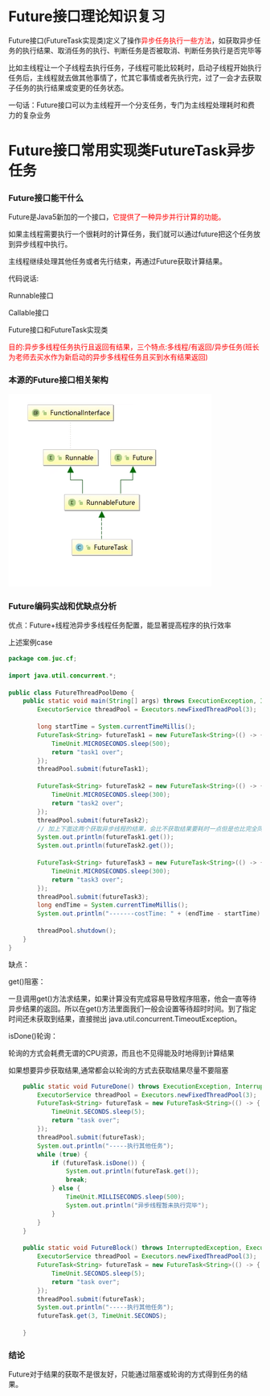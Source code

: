 # Future接口理论知识复习

Future接口(FutureTask实现类)定义了操作<font color = 'red'>异步任务执行一些方法</font>，如获取异步任务的执行结果、取消任务的执行、判断任务是否被取消、判断任务执行是否完毕等

比如主线程让一个子线程去执行任务，子线程可能比较耗时，启动子线程开始执行任务后，主线程就去做其他事情了，忙其它事情或者先执行完，过了一会才去获取子任务的执行结果或变更的任务状态。

一句话：Future接口可以为主线程开一个分支任务，专门为主线程处理耗时和费力的复杂业务

# Future接口常用实现类FutureTask异步任务

### Future接口能干什么

Future是Java5新加的一个接口，<font color = 'red'>它提供了一种异步并行计算的功能。</font>

如果主线程需要执行一个很耗时的计算任务，我们就可以通过future把这个任务放到异步线程中执行。

主线程继续处理其他任务或者先行结束，再通过Future获取计算结果。

代码说话:

Runnable接口

Callable接口

Future接口和FutureTask实现类

<font color = 'red'>目的:异步多线程任务执行且返回有结果，三个特点:多线程/有返回/异步任务(班长为老师去买水作为新启动的异步多线程任务且买到水有结果返回)</font>

### 本源的Future接口相关架构

![](images/1.FutureTask接口.jpg)

### Future编码实战和优缺点分析

优点：Future+线程池异步多线程任务配置，能显著提高程序的执行效率

上述案例case

```java
package com.juc.cf;

import java.util.concurrent.*;

public class FutureThreadPoolDemo {
    public static void main(String[] args) throws ExecutionException, InterruptedException {
        ExecutorService threadPool = Executors.newFixedThreadPool(3);

        long startTime = System.currentTimeMillis();
        FutureTask<String> futureTask1 = new FutureTask<String>(() -> {
            TimeUnit.MICROSECONDS.sleep(500);
            return "task1 over";
        });
        threadPool.submit(futureTask1);

        FutureTask<String> futureTask2 = new FutureTask<String>(() -> {
            TimeUnit.MICROSECONDS.sleep(300);
            return "task2 over";
        });
        threadPool.submit(futureTask2);
        // 加上下面这两个获取异步线程的结果，会比不获取结果要耗时一点但是也比完全同步执行耗时强很多
        System.out.println(futureTask1.get());
        System.out.println(futureTask2.get());

        FutureTask<String> futureTask3 = new FutureTask<String>(() -> {
            TimeUnit.MICROSECONDS.sleep(300);
            return "task3 over";
        });
        threadPool.submit(futureTask3);
        long endTime = System.currentTimeMillis();
        System.out.println("-------costTime: " + (endTime - startTime) + "毫秒");

        threadPool.shutdown();
    }
}
```

缺点：

get()阻塞：

一旦调用get()方法求结果，如果计算没有完成容易导致程序阻塞，他会一直等待异步结果的返回。所以在get()方法里面我们一般会设置等待超时时间。到了指定时间还未获取到结果，直接抛出 java.util.concurrent.TimeoutException。

isDone()轮询：

轮询的方式会耗费无谓的CPU资源，而且也不见得能及时地得到计算结果

如果想要异步获取结果,通常都会以轮询的方式去获取结果尽量不要阻塞

```java
	public static void FutureDone() throws ExecutionException, InterruptedException {
        ExecutorService threadPool = Executors.newFixedThreadPool(3);
        FutureTask<String> futureTask = new FutureTask<String>(() -> {
            TimeUnit.SECONDS.sleep(5);
            return "task over";
        });
        threadPool.submit(futureTask);
        System.out.println("-----执行其他任务");
        while (true) {
            if (futureTask.isDone()) {
                System.out.println(futureTask.get());
                break;
            } else {
                TimeUnit.MILLISECONDS.sleep(500);
                System.out.println("异步线程暂未执行完毕");
            }
        }
    }

    public static void FutureBlock() throws InterruptedException, ExecutionException, TimeoutException {
        ExecutorService threadPool = Executors.newFixedThreadPool(3);
        FutureTask<String> futureTask = new FutureTask<String>(() -> {
            TimeUnit.SECONDS.sleep(5);
            return "task over";
        });
        threadPool.submit(futureTask);
        System.out.println("-----执行其他任务");
        futureTask.get(3, TimeUnit.SECONDS);

    }
```

### 结论

Future对于结果的获取不是很友好，只能通过阻塞或轮询的方式得到任务的结果。











